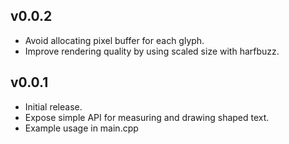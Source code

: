 ## v0.0.2

- Avoid allocating pixel buffer for each glyph.
- Improve rendering quality by using scaled size with harfbuzz.

## v0.0.1

- Initial release.
- Expose simple API for measuring and drawing shaped text.
- Example usage in main.cpp